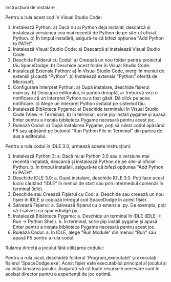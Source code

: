Instrucțiuni de instalare

Pentru a rula acest cod în Visual Studio Code:
1. Instalează Python:
  a) Dacă nu ai Python deja instalat, descarcă și instalează versiunea cea mai recentă de Python de pe site-ul oficial Python.
  b) În timpul instalării, asigură-te că bifezi opțiunea "Add Python to PATH".
2. Instalează Visual Studio Code:
  a) Descarcă și instalează Visual Studio Code.
3. Deschide Folderul cu Codul:
  a) Creează un nou folder pentru proiectul tău SpaceDodge.
  b) Deschide acest folder în Visual Studio Code.
4. Instalează Extensia Python:
  a) În Visual Studio Code, mergi în meniul de extensii și caută "Python".
  b) Instalează extensia "Python" oferită de Microsoft.
5. Configurare Interpret Python:
  a) După instalare, deschide fișierul main.py.
  b) Deasupra editorului, în partea dreaptă, ar trebui să vezi o notificare că un interpret Python nu a fost găsit. Dă click pe acea notificare.
  c) Alege un interpret Python instalat pe sistemul tău.
6. Instalează Biblioteca Pygame:
  a) Deschide terminalul în Visual Studio Code (View -> Terminal).
  b) În terminal, scrie pip install pygame și apasă Enter pentru a instala biblioteca Pygame necesară pentru acest joc.
7. Rulează Codul:
  a) După instalarea Pygame, poți să rulezi codul apăsând F5 sau apăsând pe butonul "Run Python File in Terminal" din partea de sus a editorului.

Pentru a rula codul în IDLE 3.0, urmează aceste instrucțiuni:
1. Instalează Python 3:
  a. Dacă nu ai Python 3.0 sau o versiune mai recentă instalată, descarcă și instalează Python de pe site-ul oficial Python.
  b. În timpul instalării, asigură-te că bifezi opțiunea "Add Python to PATH".
2. Deschide IDLE 3.0:
  a. După instalare, deschide IDLE 3.0. Poți face acest lucru căutând "IDLE" în meniul de start sau prin intermediul comenzii în terminal (idle).
3. Deschide sau Creează Fișierul cu Cod:
  a. Deschide sau creează un nou fișier în IDLE și copiază întregul cod SpaceDodge în acest fișier.
4. Salvează Fișierul:
  a. Salvează fișierul cu o extensie .py. De exemplu, poți să-l salvezi ca spacedodge.py.
5. Instalează Biblioteca Pygame:
  a. Deschide un terminal în IDLE (IDLE -> Run -> Python Shell).
  b. În terminal, scrie pip install pygame și apasă Enter pentru a instala biblioteca Pygame necesară pentru acest joc.
6. Rulează Codul:
  a. În IDLE, alege "Run Module" din meniul "Run" sau apasă F5 pentru a rula codul.

Rularea directă a jocului fără utilizarea codului:

  Pentru a rula jocul, deschideți folderul 'Program_executabil' și executați fișierul 
'SpaceDodge.exe'. Acest fișier este executabilul principal al jocului și va iniția lansarea jocului. 
Asigurați-vă că toate resursele necesare sunt în același director pentru o experiență de joc 
optimă.
